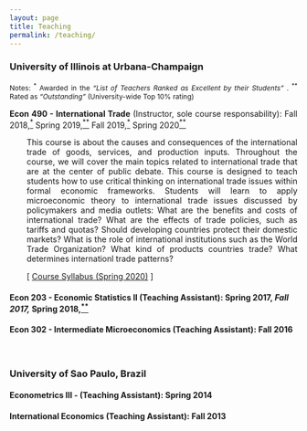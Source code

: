 ```yaml
---
layout: page
title: Teaching
permalink: /teaching/
---
```


<style>
   p.ex1 {
     padding-top: 0em;
     padding-bottom: 0em;
     font-size:14px;
   }
</style>


### University of Illinois at Urbana-Champaign
<p style="font-size:12px" align="justify">Notes: <sup>*</sup> Awarded in the <em>“List of Teachers Ranked as Excellent by their Students” </em>. <sup>**</sup> Rated as <em>“Outstanding”</em> (University-wide Top 10% rating)</p>

<p class="ex1" align="justify"> <b>Econ 490 - International Trade</b> (Instructor, sole course responsability): <font style="font-size:14px"> Fall 2018,<a href="https://citl.illinois.edu/docs/default-source/teachers-ranked-as-excellent/tre-2018-fall.pdf#page=21" target="_blank"><sup>*</sup></a> Spring 2019,<a href="https://citl.illinois.edu/docs/default-source/teachers-ranked-as-excellent/tre-2019-spring.pdf#page=19" target="_blank"><sup>**</sup></a> Fall 2019,<a href="https://citl.illinois.edu/docs/default-source/teachers-ranked-as-excellent/tre-2019-fall.pdf#page=20" target="_blank"><sup>*</sup></a> Spring 2020<a href="https://citl.illinois.edu/docs/default-source/teachers-ranked-as-excellent/tre-2020-spring.pdf#page=17" target="_blank"><sup>**</sup></a></font> </p>

   <div style="padding-left: 30px;">
   <p style="font-size:14px"  align="justify">This course is about the causes and consequences of the international trade of goods, services, and production inputs. Throughout the course, we will cover the main topics related to international trade that are at the center of public debate.  This course is designed to teach students how to use critical thinking on international trade issues within formal economic frameworks. Students will learn to apply microeconomic theory to international trade issues discussed by policymakers and media outlets: What are the benefits and costs of international trade?  What are the effects of trade policies, such as tariffs and quotas? Should developing countries protect their domestic markets? What is the role of international institutions such as the World Trade Organization? What kind of products countries trade? What determines internationl trade patterns?  </p>

  <p style="font-size:14px">[ <a href="/files/Econ_490_International_Trade___Syllabus.pdf" target="_blank">Course Syllabus (Spring 2020)</a> ]</p>
   </div>
 
#### <b>Econ 203 - Economic Statistics II</b> (Teaching Assistant): <font style="font-size:14px"> Spring 2017,<a href="https://citl.illinois.edu/docs/default-source/teachers-ranked-as-excellent/tre-2017-spring.pdf#page=19" target="_blank"><sup>*</sup></a> Fall 2017,<a href="https://citl.illinois.edu/docs/default-source/teachers-ranked-as-excellent/tre-2017-fall.pdf#page=21" target="_blank"><sup>*</sup></a> Spring 2018,<a href="https://citl.illinois.edu/docs/default-source/teachers-ranked-as-excellent/tre-2018-spring.pdf#page=18" target="_blank"><sup>**</sup></a></font>

   

#### <b>Econ 302 - Intermediate Microeconomics</b> (Teaching Assistant): <font style="font-size:14px">Fall 2016</font>

  <br>

### University of Sao Paulo, Brazil
#### <b>Econometrics III</b> - (Teaching Assistant): <font style="font-size:14px">Spring 2014</font>
#### <b>International Economics</b> (Teaching Assistant): <font style="font-size:14px">Fall 2013</font>
